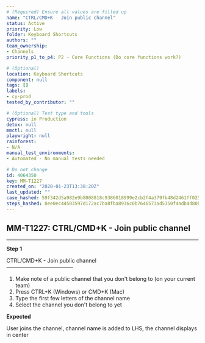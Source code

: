 ```yaml
---
# (Required) Ensure all values are filled up
name: "CTRL/CMD+K - Join public channel"
status: Active
priority: Low
folder: Keyboard Shortcuts
authors: ""
team_ownership: 
- Channels
priority_p1_to_p4: P2 - Core Functions (Do core functions work?)

# (Optional)
location: Keyboard Shortcuts
component: null
tags: []
labels: 
- cy-prod
tested_by_contributor: ""

# (Optional) Test type and tools
cypress: in Production
detox: null
mmctl: null
playwright: null
rainforest: 
- N/A
manual_test_environments: 
- Automated - No manual tests needed

# Do not change
id: 4064350
key: MM-T1227
created_on: "2020-01-23T13:38:20Z"
last_updated: ""
case_hashed: 59f342d5a982e9b8008818c9386018999e2cb2f4a379fb48d2461ff025e8bf2c9c3b72c009db547154ed31488e5fa70a
steps_hashed: 8ee0ec44503597d172ac7ba8fba8936c0b7646573ad5350f4adb4d80b88aa1b894a856aa8cbad02d35fec9d4ad70d3a1
---
```


<!-- (Auto-generated) Based on frontmatter's "key" and "name" -->

## MM-T1227: CTRL/CMD+K - Join public channel

---

**Step 1**

CTRL/CMD+K - Join public channel\
–––––––––––––––––––––––––

1. Make note of a public channel that you don't belong to (on your current team)
2. Press CTRL+K (Windows) or CMD+K (Mac)
3. Type the first few letters of the channel name
4. Select the channel you don't belong to yet

**Expected**

User joins the channel, channel name is added to LHS, the channel displays in center
